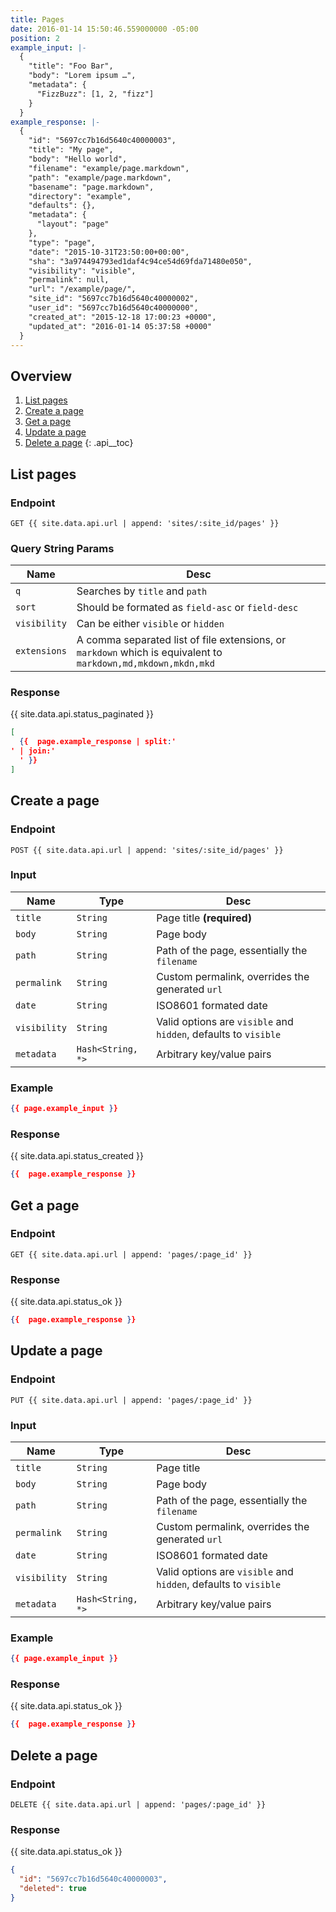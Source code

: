 ```yaml
---
title: Pages
date: 2016-01-14 15:50:46.559000000 -05:00
position: 2
example_input: |-
  {
    "title": "Foo Bar",
    "body": "Lorem ipsum …",
    "metadata": {
      "FizzBuzz": [1, 2, "fizz"]
    }
  }
example_response: |-
  {
    "id": "5697cc7b16d5640c40000003",
    "title": "My page",
    "body": "Hello world",
    "filename": "example/page.markdown",
    "path": "example/page.markdown",
    "basename": "page.markdown",
    "directory": "example",
    "defaults": {},
    "metadata": {
      "layout": "page"
    },
    "type": "page",
    "date": "2015-10-31T23:50:00+00:00",
    "sha": "3a974494793ed1daf4c94ce54d69fda71480e050",
    "visibility": "visible",
    "permalink": null,
    "url": "/example/page/",
    "site_id": "5697cc7b16d5640c40000002",
    "user_id": "5697cc7b16d5640c40000000",
    "created_at": "2015-12-18 17:00:23 +0000",
    "updated_at": "2016-01-14 05:37:58 +0000"
  }
---
```


## Overview

1. [List pages](#list-pages)
1. [Create a page](#create-a-page)
1. [Get a page](#get-a-page)
1. [Update a page](#update-a-page)
1. [Delete a page](#delete-a-page)
{: .api__toc}



## List pages

### Endpoint

~~~
GET {{ site.data.api.url | append: 'sites/:site_id/pages' }}
~~~

### Query String Params

| Name | Desc |
|------|------|
| `q`  | Searches by `title` and `path` |
| `sort` | Should be formated as `field-asc` or `field-desc` |
| `visibility` | Can be either `visible` or `hidden` |
| `extensions` | A comma separated list of file extensions, or `markdown` which is equivalent to `markdown,md,mkdown,mkdn,mkd` |

### Response

{{ site.data.api.status_paginated }}
~~~ json
[
  {{  page.example_response | split:'
' | join:'
  ' }}
]
~~~





## Create a page

### Endpoint

~~~
POST {{ site.data.api.url | append: 'sites/:site_id/pages' }}
~~~

### Input

| Name | Type | Desc |
|------|------|------|
| `title` | `String` | Page title **(required)** |
| `body` | `String` | Page body |
| `path` | `String` | Path of the page, essentially the `filename` |
| `permalink` | `String` | Custom permalink, overrides the generated `url` |
| `date` | `String` | ISO8601 formated date |
| `visibility` | `String` | Valid options are `visible` and `hidden`, defaults to `visible` |
| `metadata` | `Hash<String, *>` | Arbitrary key/value pairs |

### Example

~~~ json
{{ page.example_input }}
~~~

### Response

{{ site.data.api.status_created }}
~~~ json
{{  page.example_response }}
~~~





## Get a page

### Endpoint

~~~
GET {{ site.data.api.url | append: 'pages/:page_id' }}
~~~

### Response

{{ site.data.api.status_ok }}
~~~ json
{{  page.example_response }}
~~~





## Update a page

### Endpoint

~~~
PUT {{ site.data.api.url | append: 'pages/:page_id' }}
~~~

### Input

| Name | Type | Desc |
|------|------|------|
| `title` | `String` | Page title |
| `body` | `String` | Page body |
| `path` | `String` | Path of the page, essentially the `filename` |
| `permalink` | `String` | Custom permalink, overrides the generated `url` |
| `date` | `String` | ISO8601 formated date |
| `visibility` | `String` | Valid options are `visible` and `hidden`, defaults to `visible` |
| `metadata` | `Hash<String, *>` | Arbitrary key/value pairs |

### Example

~~~ json
{{ page.example_input }}
~~~

### Response

{{ site.data.api.status_ok }}
~~~ json
{{  page.example_response }}
~~~




## Delete a page

### Endpoint

~~~
DELETE {{ site.data.api.url | append: 'pages/:page_id' }}
~~~

### Response

{{ site.data.api.status_ok }}
~~~ json
{
  "id": "5697cc7b16d5640c40000003",
  "deleted": true
}
~~~
